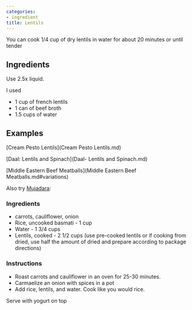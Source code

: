 ```yaml
---
categories:
- ingredient
title: Lentils
---
```


You can cook 1/4 cup of dry lentils in water for about 20 minutes or until tender

## Ingredients
Use 2.5x liquid.

I used 
- 1 cup of french lentils
- 1 can of beef broth
- 1.5 cups of water



## Examples

[Cream Pesto Lentils](Cream Pesto Lentils.md)

[Daal: Lentils and Spinach](Daal- Lentils and Spinach.md)

[Middle Eastern Beef Meatballs](Middle Eastern Beef Meatballs.md#variations)

Also try [Mujadara](https://mealplans.cooksmarts.com/recipes/2114-mujadara-lentils-rice?sharing=dgqJ2jypywct5qwji4xa7jTH&goal=0_29c14c6c81-f3ee0d5d90-78019497&mc_cid=f3ee0d5d90):

### Ingredients

- carrots, cauliflower, onion
- Rice, uncooked basmati - 1 cup
- Water - 1 3/4 cups
- Lentils, cooked - 2 1/2 cups (use pre-cooked lentils or if cooking from dried, use half the amount of dried and prepare according to package directions)

### Instructions

* Roast carrots and cauliflower in an oven for 25-30 minutes.
* Carmaelize an onion with spices in a pot
* Add rice, lentils, and water.  Cook like you would rice.

Serve with yogurt on top